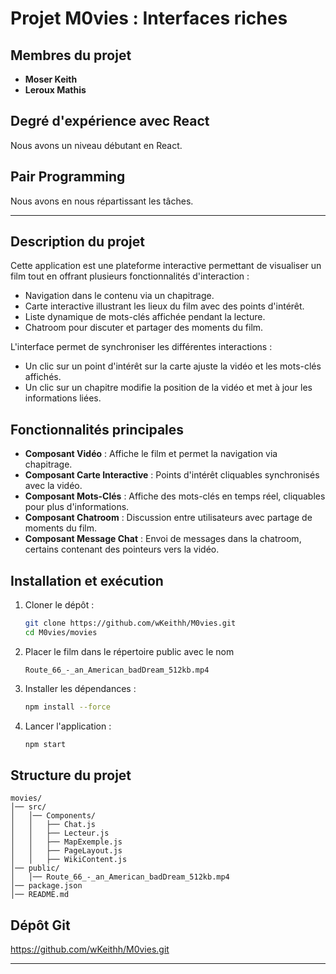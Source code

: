 # Projet M0vies : Interfaces riches

## Membres du projet
- **Moser Keith**
- **Leroux Mathis**

## Degré d'expérience avec React
Nous avons un niveau débutant en React.

## Pair Programming
Nous avons en nous répartissant les tâches.

---

## Description du projet
Cette application est une plateforme interactive permettant de visualiser un film tout en offrant plusieurs fonctionnalités d'interaction :
- Navigation dans le contenu via un chapitrage.
- Carte interactive illustrant les lieux du film avec des points d'intérêt.
- Liste dynamique de mots-clés affichée pendant la lecture.
- Chatroom pour discuter et partager des moments du film.

L'interface permet de synchroniser les différentes interactions :
- Un clic sur un point d'intérêt sur la carte ajuste la vidéo et les mots-clés affichés.
- Un clic sur un chapitre modifie la position de la vidéo et met à jour les informations liées.

## Fonctionnalités principales
- **Composant Vidéo** : Affiche le film et permet la navigation via chapitrage.
- **Composant Carte Interactive** : Points d'intérêt cliquables synchronisés avec la vidéo.
- **Composant Mots-Clés** : Affiche des mots-clés en temps réel, cliquables pour plus d'informations.
- **Composant Chatroom** : Discussion entre utilisateurs avec partage de moments du film.
- **Composant Message Chat** : Envoi de messages dans la chatroom, certains contenant des pointeurs vers la vidéo.


## Installation et exécution

1. Cloner le dépôt :
   ```sh
   git clone https://github.com/wKeithh/M0vies.git
   cd M0vies/movies
   ```
2. Placer le film dans le répertoire public avec le nom
    ```
    Route_66_-_an_American_badDream_512kb.mp4
    ```
3. Installer les dépendances :
   ```sh
   npm install --force
   ```
4. Lancer l'application :
   ```sh
   npm start
   ```

## Structure du projet
```
movies/
│── src/
│   │── Components/
│   │   ├── Chat.js
│   │   ├── Lecteur.js
│   │   ├── MapExemple.js
│   │   ├── PageLayout.js
│   │   ├── WikiContent.js
│── public/
│   │── Route_66_-_an_American_badDream_512kb.mp4
│── package.json
│── README.md
```

## Dépôt Git
https://github.com/wKeithh/M0vies.git

---


